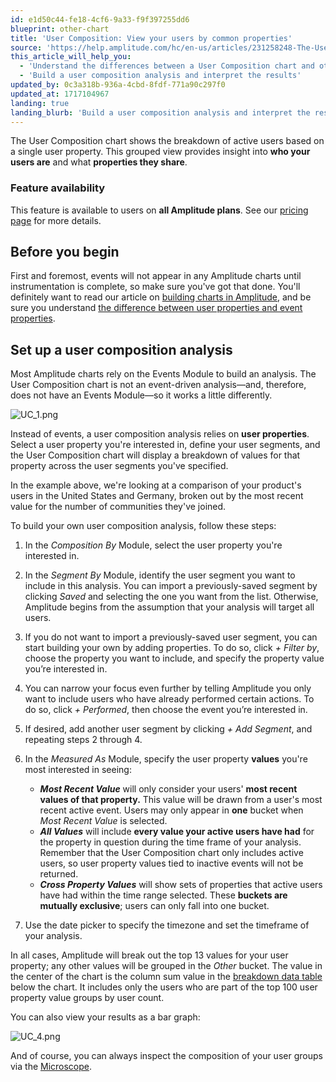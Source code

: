 ```yaml
---
id: e1d50c44-fe18-4cf6-9a33-f9f397255dd6
blueprint: other-chart
title: 'User Composition: View your users by common properties'
source: 'https://help.amplitude.com/hc/en-us/articles/231258248-The-User-Composition-chart-View-your-users-by-the-properties-they-have-in-common'
this_article_will_help_you:
  - 'Understand the differences between a User Composition chart and other Amplitude chart types'
  - 'Build a user composition analysis and interpret the results'
updated_by: 0c3a318b-936a-4cbd-8fdf-771a90c297f0
updated_at: 1717104967
landing: true
landing_blurb: 'Build a user composition analysis and interpret the results'
---
```

The User Composition chart shows the breakdown of active users based on a single user property. This grouped view provides insight into **who your users are** and what **properties they share**.  

### Feature availability

This feature is available to users on **all Amplitude plans**. See our [pricing page](https://amplitude.com/pricing) for more details.

## Before you begin

First and foremost, events will not appear in any Amplitude charts until instrumentation is complete, so make sure you've got that done. You'll definitely want to read our article on [building charts in Amplitude](/docs/get-started/helpful-definitions), and be sure you understand [the difference between user properties and event properties](/docs/data/user-properties-and-events). 

## Set up a user composition analysis

Most Amplitude charts rely on the Events Module to build an analysis. The User Composition chart is not an event-driven analysis—and, therefore, does not have an Events Module—so it works a little differently.

![UC_1.png](/docs/output/img/other-charts/uc-1-png.png)

Instead of events, a user composition analysis relies on **user properties**. Select a user property you're interested in, define your user segments, and the User Composition chart will display a breakdown of values for that property across the user segments you've specified.

In the example above, we're looking at a comparison of your product's users in the United States and Germany, broken out by the most recent value for the number of communities they've joined.

To build your own user composition analysis, follow these steps:

1. In the *Composition By* Module, select the user property you're interested in.
2. In the *Segment By* Module, identify the user segment you want to include in this analysis. You can import a previously-saved segment by clicking *Saved* and selecting the one you want from the list. Otherwise, Amplitude begins from the assumption that your analysis will target all users.
3. If you do not want to import a previously-saved user segment, you can start building your own by adding properties. To do so, click *+ Filter by*, choose the property you want to include, and specify the property value you’re interested in.
4. You can narrow your focus even further by telling Amplitude you only want to include users who have already performed certain actions. To do so, click *+ Performed*, then choose the event you’re interested in.
5. If desired, add another user segment by clicking *+ Add Segment*, and repeating steps 2 through 4.
6. In the *Measured As* Module, specify the user property **values** you're most interested in seeing:

    * ***Most Recent Value*** will only consider your users' **most recent values of that property.** This value will be drawn from a user's most recent active event. Users may only appear in **one** bucket when *Most Recent Value* is selected.
    * ***All Values*** will include **every value your active users have had** for the property in question during the time frame of your analysis. Remember that the User Composition chart only includes active users, so user property values tied to inactive events will not be returned.
    * ***Cross Property Values*** will show sets of properties that active users have had within the time range selected. These **buckets are mutually exclusive**; users can only fall into one bucket.

7. Use the date picker to specify the timezone and set the timeframe of your analysis.

In all cases, Amplitude will break out the top 13 values for your user property; any other values will be grouped in the *Other* bucket. The value in the center of the chart is the column sum value in the [breakdown data table](/docs/analytics/charts/review-chart-data) below the chart. It includes only the users who are part of the top 100 user property value groups by user count.

You can also view your results as a bar graph:

![UC_4.png](/docs/output/img/other-charts/uc-4-png.png)

And of course, you can always inspect the composition of your user groups via the [Microscope](/docs/analytics/microscope).
